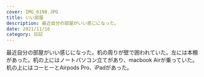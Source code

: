 ```yaml
---
cover: IMG_6198.JPG
title: いい部屋
description: 最近自分の部屋がいい感じになった。
date: 2021/11/16
category: 日記
---
```


最近自分の部屋がいい感じになった。机の周りが壁で囲われていた。左には本棚があった。机の上にはノートパソコン立てがあり、macbook Airが乗っていた。机の上にはコーヒーとAirpods Pro、iPadがあった。
